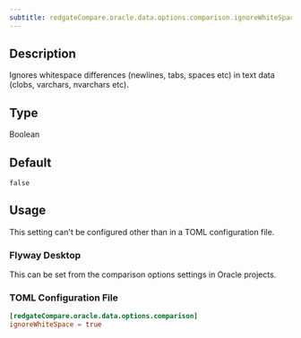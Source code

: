 ```yaml
---
subtitle: redgateCompare.oracle.data.options.comparison.ignoreWhiteSpace
---
```


## Description

Ignores whitespace differences (newlines, tabs, spaces etc) in text data (clobs, varchars, nvarchars etc).

## Type

Boolean

## Default

`false`

## Usage

This setting can't be configured other than in a TOML configuration file.

### Flyway Desktop

This can be set from the comparison options settings in Oracle projects.

### TOML Configuration File

```toml
[redgateCompare.oracle.data.options.comparison]
ignoreWhiteSpace = true
```
